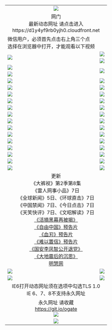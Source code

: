 ﻿<table>
  <tr></tr>
  <tr><td colspan=2 align=center><img src="https://cloud.githubusercontent.com/assets/11880933/13434984/f430fae2-e012-11e5-814f-c2df1e82b247.jpg" /></td></tr>
  <tr><td colspan=2 align=center>网门<br>最新动态网址 请点击进入
<br>https://d1y4yf9rb0yjh0.cloudfront.net
    </td>
  </tr>
  <tr>
    <td>微信用户，必须首先点击右上角三个点<br>选择在浏览器中打开，才能观看以下视频</td>
  </tr>
  <tr>
    <td rowspan=2><a href="https://d1y4yf9rb0yjh0.cloudfront.net/ogUP.aspx?name=11DKC.mp4&count=T:2,2:8,1:16&from=github" target="_blank"><img src="https://d1y4yf9rb0yjh0.cloudfront.net/Up/11DKC1.jpg" /></a></td> 
    <td><div><a href="https://d1y4yf9rb0yjh0.cloudfront.net/ogUP.aspx?name=LRWS.mp4&count=7B:9,6B:44,5A:10,5B:35,4A:14,4B:19,3A:10,3B:26,2A:16,2B:21,1A:23,1B:29&current=7B:9" target="_blank"><img src="https://d1y4yf9rb0yjh0.cloudfront.net/Up/LRWS.jpg" /></a></td>
   </tr>
  <tr>
    <td><a href="https://d1y4yf9rb0yjh0.cloudfront.net/ogNiceVedio.aspx" target="_blank"><img src="https://d1y4yf9rb0yjh0.cloudfront.net/Up/TGKDY.jpg" /></a></td>
  </tr>
  <tr>
    <td><a href="https://d1y4yf9rb0yjh0.cloudfront.net/ogUP.aspx?name=JQR.mp4&count=2" target="_blank"><img src="https://d1y4yf9rb0yjh0.cloudfront.net/Up/JQR.jpg" /></a></td>   
    <td rowspan=2><a href="https://d1y4yf9rb0yjh0.cloudfront.net/ogUP.aspx?name=JP.mp4&count=9" target="_blank"><img src="https://d1y4yf9rb0yjh0.cloudfront.net/Up/JP.jpg" /></td>
  </tr>
  <tr>
    <td><a href="https://d1y4yf9rb0yjh0.cloudfront.net/ogUP.aspx?name=WH.mp4" target="_blank"><img src="https://d1y4yf9rb0yjh0.cloudfront.net/Up/WH.jpg" /></a></td>
  </tr>
  <tr>
    <td><a href="https://d1y4yf9rb0yjh0.cloudfront.net/ogUP.aspx?name=SSZJ.mp4&count=SP:6,480P:9" target="_blank"><img src="https://d1y4yf9rb0yjh0.cloudfront.net/Up/SSZJ.jpg" /></a></td>
    <td><a href="https://d1y4yf9rb0yjh0.cloudfront.net/ogUP.aspx?name=ZY.mp4&count=2015:16" target="_blank"><img src="https://d1y4yf9rb0yjh0.cloudfront.net/Up/ZY.jpg" /></a</td>
  </tr>
  <tr>
    <td><a href="https://d1y4yf9rb0yjh0.cloudfront.net/ogUP.aspx?name=XTFY.mp4&count=B:2,A:24" target="_blank"><img src="https://d1y4yf9rb0yjh0.cloudfront.net/Up/XTFY.jpg" /></a></td>
    <td><a href="https://d1y4yf9rb0yjh0.cloudfront.net/ogUP.aspx?name=1XQK.mp4&count=13" target="_blank"><img src="https://d1y4yf9rb0yjh0.cloudfront.net/Up/1XQK.jpg" /></a</td>
  </tr>
  <tr>
    <td><a href="https://d1y4yf9rb0yjh0.cloudfront.net/ogUP.aspx?name=1LYF.mp4&count=2" target="_blank"><img src="https://d1y4yf9rb0yjh0.cloudfront.net/Up/1LYF0.jpg" /></a></td>
    <td><a href="https://d1y4yf9rb0yjh0.cloudfront.net/ogUP.aspx?name=1ZGC.mp4&count=6" target="_blank"><img src="https://d1y4yf9rb0yjh0.cloudfront.net/Up/1ZGC0.jpg" /></a></td>
  </tr>
  <tr>
    <td><a href="https://d1y4yf9rb0yjh0.cloudfront.net/ogUP.aspx?name=1ZKM.mp4&count=3&current=3" target="_blank"><img src="https://d1y4yf9rb0yjh0.cloudfront.net/Up/1ZKM0.jpg" /></a></td>  
    <td><a href="https://d1y4yf9rb0yjh0.cloudfront.net/ogUP.aspx?name=1WWY.mp4&count=6&current=6" target="_blank"><img src="https://d1y4yf9rb0yjh0.cloudfront.net/Up/1WWY0.jpg" /></a></td>
  </tr>
  <tr>
    <td><a href="https://d1y4yf9rb0yjh0.cloudfront.net/ogUP.aspx?name=10JGY.mp4&count=3" target="_blank"><img src="https://d1y4yf9rb0yjh0.cloudfront.net/Up/10JGY0.jpg" /></a></td>
    <td><a href="https://d1y4yf9rb0yjh0.cloudfront.net/ogUP.aspx?name=10CYS.mp4&count=2" target="_blank"><img src="https://d1y4yf9rb0yjh0.cloudfront.net/Up/10CYS0.jpg" /></a></td>
  </tr>
  <tr>
    <td><a href="https://d1y4yf9rb0yjh0.cloudfront.net/ogUP.aspx?name=4SQQ.mp4&count=201603:5,201602:20,201601:21&current=201603:5" target="_blank"><img src="https://d1y4yf9rb0yjh0.cloudfront.net/Up/4SQQ0.jpg"/></a></td>
    <td><a href="https://d1y4yf9rb0yjh0.cloudfront.net/ogUP.aspx?name=4SHQ.mp4&count=201603:7,201602:27,201601:28&current=201603:7" target="_blank"><img src="https://d1y4yf9rb0yjh0.cloudfront.net/Up/4SHQ0.jpg"/></a></td>
  </tr>
  <tr>
    <td><a href="https://d1y4yf9rb0yjh0.cloudfront.net/ogUP.aspx?name=4SZG.mp4&count=201603:6,201602:21,201601:23&current=201603:6" target="_blank"><img src="https://d1y4yf9rb0yjh0.cloudfront.net/Up/4SZG0.jpg"/></a></td>
    <td><a href="https://d1y4yf9rb0yjh0.cloudfront.net/ogUP.aspx?name=4SDJ.mp4&count=201603A:6,201603B:4,201602A:24,201602B:7,201601A:48,201601B:6&current=201603A:6" target="_blank"><img src="https://d1y4yf9rb0yjh0.cloudfront.net/Up/4SDJ0.jpg"/></a></td>
  </tr>
  <tr>
    <td><a href="https://d1y4yf9rb0yjh0.cloudfront.net/ogUP.aspx?name=4CTX.mp4&count=201603:2,201602:3,201601:4&current=201603:2" target="_blank"><img src="https://d1y4yf9rb0yjh0.cloudfront.net/Up/4CTX0.jpg"/></a></td>
    <td><a href="https://d1y4yf9rb0yjh0.cloudfront.net/ogUP.aspx?name=4CWZ.mp4&count=201603:1,201602:4,201601:4&current=201603:1" target="_blank"><img src="https://d1y4yf9rb0yjh0.cloudfront.net/Up/4CWZ0.jpg"/></a></td>
  </tr>
  <tr>
    <td><a href="https://d1y4yf9rb0yjh0.cloudfront.net/onUP.aspx?name=https://d2t6x1lwzcff38.cloudfront.net/" target="_blank"><img src="https://d1y4yf9rb0yjh0.cloudfront.net/Up/0DTW.jpg"/></a></td>
    <td><a href="https://d1y4yf9rb0yjh0.cloudfront.net/onUP.aspx?name=https://d240ns8up8earz.cloudfront.net/acenter/" target="_blank"><img src="https://d1y4yf9rb0yjh0.cloudfront.net/Up/0TDW.jpg" /></a></td>
  </tr>
  <tr>
    <td><a href="https://d1y4yf9rb0yjh0.cloudfront.net/onUP.aspx?name=https://d4508d6vomz2p.cloudfront.net/gb/nsc413.htm" target="_blank"><img src="https://d1y4yf9rb0yjh0.cloudfront.net/Up/0DJY.jpg" /></a></td>
    <td><a href="https://d1y4yf9rb0yjh0.cloudfront.net/onUP.aspx?name=https://d3bxwq7vzudb5l.cloudfront.net/xtr/gb/prog204.html" target="_blank"><img src="https://d1y4yf9rb0yjh0.cloudfront.net/Up/0XTR.jpg" /></a></td>
  </tr>
  <tr>
    <td><a href="https://d1y4yf9rb0yjh0.cloudfront.net/onUP.aspx?name=https://d3aj00iefsmfgc.cloudfront.net/" target="_blank"><img src="https://d1y4yf9rb0yjh0.cloudfront.net/Up/0MHW.jpg" /></a></td>
    <td><a href="https://d1y4yf9rb0yjh0.cloudfront.net/onUP.aspx?name=https://d1lcj91uv80klr.cloudfront.net/" target="_blank"><img src="https://d1y4yf9rb0yjh0.cloudfront.net/Up/0ZJW.jpg" /></a></td>
  </tr>
  <tr>
    <td><a href="https://d1y4yf9rb0yjh0.cloudfront.net/ogUP.aspx?name=0FG.zip" target="_blank"><img src="https://d1y4yf9rb0yjh0.cloudfront.net/Up/0FG.jpg" /></a></td>
    <td><a href="https://d1y4yf9rb0yjh0.cloudfront.net/ogUP.aspx?name=0FGA.apk" target="_blank"><img src="https://d1y4yf9rb0yjh0.cloudfront.net/Up/0FGA.jpg" /></a></td>
  </tr>
  <tr>
    <td><a href="https://d1y4yf9rb0yjh0.cloudfront.net/ogUP.aspx?name=0U.zip" target="_blank"><img src="https://d1y4yf9rb0yjh0.cloudfront.net/Up/0U.jpg" /></a></td>
    <td><a href="https://d1y4yf9rb0yjh0.cloudfront.net/ogUP.aspx?name=0UA.apk" target="_blank"><img src="https://d1y4yf9rb0yjh0.cloudfront.net/Up/0UA.jpg" /></a></td>
  </tr>
  <tr>
    <td><a href="https://d1y4yf9rb0yjh0.cloudfront.net/ogUP.aspx?name=0iPPOTV.zip" target="_blank"><img src="https://d1y4yf9rb0yjh0.cloudfront.net/Up/0iPPOTV.jpg" /></a></td>
    <td><a href="https://d1y4yf9rb0yjh0.cloudfront.net/ogUP.aspx?name=0iNTD.apk" target="_blank"><img src="https://d1y4yf9rb0yjh0.cloudfront.net/Up/0iNTD.jpg" /></a></td>
  </tr>
  <tr>
    <td colspan=2 align=center>更新<br>
      《大裤衩》第2季第8集<br>
      《雷人网事小品》7日<br>
      《全球新闻》5日、《环球直击》7日<br>
      《中国禁闻》7日、《今日点击》7日<br>
      《天笑快评》7日、《文昭解读》7日<br>
      <a href="https://d1y4yf9rb0yjh0.cloudfront.net/ogUP.aspx?name=SSZJ480P9.mp4" target="_blank">《活摘黑幕再被揭》</a><br>
      <a href="https://d1y4yf9rb0yjh0.cloudfront.net/ogUP.aspx?name=11ZYZG0.mp4" target="_blank">《自由中国》预告片</a><br>
      <a href="https://d1y4yf9rb0yjh0.cloudfront.net/ogUP.aspx?name=11XR.mp4" target="_blank">《血刃》预告片</a><br>
      <a href="https://d1y4yf9rb0yjh0.cloudfront.net/ogUP.aspx?name=11NYZX.mp4&count=2" target="_blank">《难以置信》预告片</a><br>
      <a href="https://d1y4yf9rb0yjh0.cloudfront.net/ogUP.aspx?name=4LFZ.mp4" target="_blank">《国安李凤智公开退党》</a><br>
      <a href="https://d1y4yf9rb0yjh0.cloudfront.net/ogUP.aspx?name=4DDZHDCS.mp4" target="_blank">《大地震后的沉思》</a><br>
      <a href="https://d1y4yf9rb0yjh0.cloudfront.net/onUP.aspx?name=https://www.minghui.org/" target="_blank">明慧网</a></td>
    </td>
  </tr>
  <tr>
    <td><a href="https://d1y4yf9rb0yjh0.cloudfront.net/ogNice.aspx" target="_blank"><img src="https://d1y4yf9rb0yjh0.cloudfront.net/Up/0WCYY.jpg" /></a></td>
    <td><a href="https://d1y4yf9rb0yjh0.cloudfront.net/onCO.aspx?ob=600%E4%BA%8B%E7%89%A9&op=%E5%A2%9E%E5%88%A0%E6%94%B9&args=WH1~%23%E7%B1%BB%E5%9E%8B6%E6%96%B0%E9%97%BB%7c%23%E7%B1%BB%E5%9E%8B6%E8%AF%84%E8%AE%BA&mode=" target="_blank"><img src="https://d1y4yf9rb0yjh0.cloudfront.net/Up/0WZTT.jpg" /></a></td> 
  </tr>
  <tr>
    <td><a href="https://d1y4yf9rb0yjh0.cloudfront.net/ogDY.aspx" target="_blank"><img src="https://d1y4yf9rb0yjh0.cloudfront.net/Up/0FK.jpg" /></a></td>
    <td><a href="https://d1y4yf9rb0yjh0.cloudfront.net/ogST.aspx" target="_blank"><img src="https://d1y4yf9rb0yjh0.cloudfront.net/Up/0ST.jpg" /></a></td> 
  </tr>
  <tr>
    <td colspan=2 align=center>IE6打开动态网址须在选项中勾选TLS 1.0<br/>IE 6、7、8不支持永久网址<br/>
      <!--微信可扫描以下临时二维码<br/>https://bit.ly/1mBQHW8<br/><a href="https://d1y4yf9rb0yjh0.cloudfront.net/Up/0WMGDL3.png" target="_blank"><img src="https://d1y4yf9rb0yjh0.cloudfront.net/Up/0WMGD3.png"/></a><br-->
  </tr>
  <tr>
    <td colspan=2 align=center>永久网址 请收藏<br/><a href="https://git.io/ogate" target="_blank">https://git.io/ogate</a><br/><a href="https://d1y4yf9rb0yjh0.cloudfront.net/Up/0WMGDL2.png" target="_blank"><img src="https://d1y4yf9rb0yjh0.cloudfront.net/Up/0WMGD2.png"/></a></td>
  </tr>
  <tr>
    <td colspan=2 align=center><a href="https://d1y4yf9rb0yjh0.cloudfront.net/ogUP.aspx?name=0oGate.apk" target="_blank"><img src="https://d1y4yf9rb0yjh0.cloudfront.net/Up/0WMAZ.jpg" /></a></td>
  </tr>
  <!--tr>
    <td colspan=2 align=center>可能失效的动态网址
    </td>
  </tr-->
</table>
